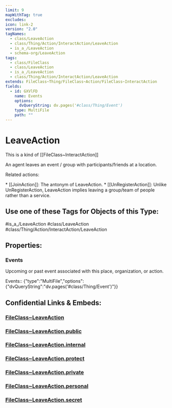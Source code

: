 ```yaml
---
limit: 9
mapWithTag: true
excludes: 
icon: link-2
version: "2.0"
tagNames:
  - class/LeaveAction
  - class/Thing/Action/InteractAction/LeaveAction
  - is_a_/LeaveAction
  - schema-org/LeaveAction
tags:
  - class/FileClass
  - class/LeaveAction
  - is_a_/LeaveAction
  - class/Thing/Action/InteractAction/LeaveAction
extends: FileClass~Thing/FileClass~Action/FileClass~InteractAction
fields:
  - id: GXVlFD
    name: Events
    options:
      dvQueryString: dv.pages('#class/Thing/Event')
    type: MultiFile
    path: ""
---
```


# LeaveAction
This is a kind of [[FileClass~InteractAction]]

An agent leaves an event / group with participants/friends at a location.

Related actions:

\* [[JoinAction]]: The antonym of LeaveAction.
\* [[UnRegisterAction]]: Unlike UnRegisterAction, LeaveAction implies leaving a group/team of people rather than a service.


## Use one of these Tags for Objects of this Type:

#is_a_/LeaveAction
#class/LeaveAction
#class/Thing/Action/InteractAction/LeaveAction

## Properties:

### Events
Upcoming or past event associated with this place, organization, or action.

Events:: {"type":"MultiFile","options":{"dvQueryString":"dv.pages('#class/Thing/Event')"}}


## Confidential Links & Embeds: 

### [FileClass~LeaveAction](/_Standards/fileClass/FileClass~Thing/FileClass~Action/FileClass~InteractAction/FileClass~LeaveAction.md) 

### [FileClass~LeaveAction.public](/_public/fileClass/FileClass~Thing/FileClass~Action/FileClass~InteractAction/FileClass~LeaveAction.public.md) 

### [FileClass~LeaveAction.internal](/_internal/fileClass/FileClass~Thing/FileClass~Action/FileClass~InteractAction/FileClass~LeaveAction.internal.md) 

### [FileClass~LeaveAction.protect](/_protect/fileClass/FileClass~Thing/FileClass~Action/FileClass~InteractAction/FileClass~LeaveAction.protect.md) 

### [FileClass~LeaveAction.private](/_private/fileClass/FileClass~Thing/FileClass~Action/FileClass~InteractAction/FileClass~LeaveAction.private.md) 

### [FileClass~LeaveAction.personal](/_personal/fileClass/FileClass~Thing/FileClass~Action/FileClass~InteractAction/FileClass~LeaveAction.personal.md) 

### [FileClass~LeaveAction.secret](/_secret/fileClass/FileClass~Thing/FileClass~Action/FileClass~InteractAction/FileClass~LeaveAction.secret.md)

